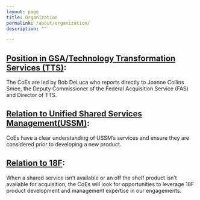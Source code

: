 ```yaml
---
layout: page
title: Organization
permalink: /about/organization/
description: ""

---
```


## [Position in GSA/Technology Transformation Services (TTS)](https://www.gsa.gov/about-us/organization/federal-acquisition-service/technology-transformation-services):

The CoEs are led by Bob DeLuca who reports directly to Joanne Collins Smee, the Deputy Commissioner of the Federal Acquisition Service (FAS) and Director of TTS.

## [Relation to Unified Shared Services Management(USSM)](https://www.ussm.gov/):

CoEs have a clear understanding of USSM’s services and ensure they are considered prior to developing a new product.

## [Relation to 18F](https://18f.gsa.gov/):

When a shared service isn’t available or an off the shelf product isn’t available for acquisition, the CoEs will look for opportunities to leverage 18F product development and management expertise in our engagements.  
